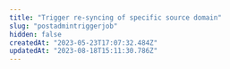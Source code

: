 ```yaml
---
title: "Trigger re-syncing of specific source domain"
slug: "postadmintriggerjob"
hidden: false
createdAt: "2023-05-23T17:07:32.484Z"
updatedAt: "2023-08-18T15:11:30.786Z"
---
```

